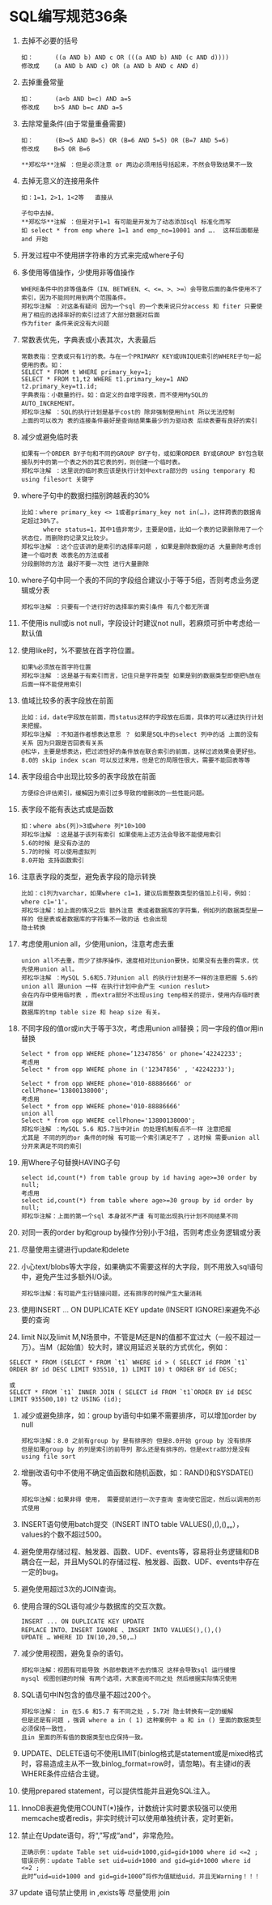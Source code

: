 # SQL编写规范36条

1. 去掉不必要的括号

   ```
   如：      ((a AND b) AND c OR (((a AND b) AND (c AND d)))) 
   修改成    (a AND b AND c) OR (a AND b AND c AND d)
   ```

2. 去掉重叠常量

   ```
   如：      (a<b AND b=c) AND a=5
   修改成    b>5 AND b=c AND a=5
   ```

3. 去除常量条件(由于常量重叠需要)

   ```
   如：      (B>=5 AND B=5) OR (B=6 AND 5=5) OR (B=7 AND 5=6)
   修改成    B=5 OR B=6
   
   **郑松华**注解 ：但是必须注意 or 两边必须用括号括起来，不然会导致结果不一致
   ```

4. 去掉无意义的连接用条件

   ```
   如：1=1，2>1，1<2等   直接从
   
   子句中去掉。
   **郑松华**注解 ：但是对于1=1 有可能是开发为了动态添加sql 标准化而写 
   如 select * from emp where 1=1 and emp_no=10001 and ….  这样后面都是and 开始 
   ```

5. 开发过程中不使用拼字符串的方式来完成where子句

6. 多使用等值操作，少使用非等值操作

   ```
   WHERE条件中的非等值条件（IN、BETWEEN、<、<=、>、>=）会导致后面的条件使用不了索引，因为不能同时用到两个范围条件。
   郑松华注解 ：对这条有疑问 因为一个sql 的一个表来说只分access 和 fiter 只要使用了相应的选择率好的索引过滤了大部分数据对后面
   作为fiter 条件来说没有大问题 
   ```

7. 常数表优先，字典表或小表其次，大表最后

   ```
   常数表指：空表或只有1行的表。与在一个PRIMARY KEY或UNIQUE索引的WHERE子句一起使用的表。如：
   SELECT * FROM t WHERE primary_key=1;
   SELECT * FROM t1,t2 WHERE t1.primary_key=1 AND t2.primary_key=t1.id;
   字典表指：小数量的行。如：自定义的自增字段表，而不使用MySQL的AUTO_INCREMENT。
   郑松华注解 ：SQL的执行计划是基于cost的 除非强制使用hint 所以无法控制
   上面的可以改为 表的连接条件最好是查询结果集最少的为驱动表 后续表要有良好的索引
   ```

8. 减少或避免临时表

   ```
   如果有一个ORDER BY子句和不同的GROUP BY子句，或如果ORDER BY或GROUP BY包含联接队列中的第一个表之外的其它表的列，则创建一个临时表。
   郑松华注解 ：这里说的临时表应该是执行计划中extra部分的 using temporary 和 using filesort 关键字 
   ```

9. where子句中的数据扫描别跨越表的30%

   ```
   比如：where primary_key <> 1或者primary_key not in(…)，这样跨表的数据肯定超过30%了。
         where status=1，其中1值非常少，主要是0值，比如一个表的记录删除用了一个状态位，而删除的记录又比较少。
   郑松华注解 ：这个应该讲的是索引的选择率问题 ，如果是删除数据的话 大量删除考虑创建一个临时表 改表名的方法或者
   分段删除的方法 最好不要一次性 进行大量删除
   ```

10. where子句中同一个表的不同的字段组合建议小于等于5组，否则考虑业务逻辑或分表

    ```
    郑松华注解 ：只要有一个进行好的选择率的索引条件 有几个都无所谓
    ```

11. 不使用is null或is not null，字段设计时建议not null，若麻烦可折中考虑给一默认值

12. 使用like时，%不要放在首字符位置。

    ```
    如果%必须放在首字符位置
    郑松华注解 ：这是基于有索引而言，记住只是字符类型 如果是别的数据类型即使把%放在后面一样不能使用索引
    ```

13. 值域比较多的表字段放在前面

    ```
    比如：id，date字段放在前面，而status这样的字段放在后面，具体的可以通过执行计划来把握。
    郑松华注解 ：不知道作者想表达意思 ？ 如果是SQL中的select 列中的话 上面的没有关系 因为只跟是否回表有关系
    @松华，主要是想表达，把过滤性好的条件放在联合索引的前面，这样过滤效果会更好些。
    8.0的 skip index scan 可以反过来用，但是它的局限性很大，需要不能回表等等
    ```

14. 表字段组合中出现比较多的表字段放在前面

    ```
    方便综合评估索引，缓解因为索引过多导致的增删改的一些性能问题。
    ```

15. 表字段不能有表达式或是函数

    ```
    如：where abs(列)>3或where 列*10>100
    郑松华注解 ：这是基于该列有索引 如果使用上述方法会导致不能使用索引
    5.6的时候 是没有办法的
    5.7的时候 可以使用虚拟列
    8.0开始 支持函数索引 
    ```

16. 注意表字段的类型，避免表字段的隐示转换

    ```
    比如：c1列为varchar，如果where c1=1，建议后面整数类型的值加上引号，例如：where c1='1'。
    郑松华注解：如上面的情况之后 额外注意 表或者数据库的字符集，例如列的数据类型是一样的 但是表或者数据库的字符集不一致的话 也会出现
    隐士转换
    ```

17. 考虑使用union all，少使用union，注意考虑去重

    ```
    union all不去重，而少了排序操作，速度相对比union要快，如果没有去重的需求，优先使用union all。
    郑松华注解 ：MySQL 5.6和5.7对union all 的执行计划是不一样的注意把握 5.6的union all 跟union 一样 在执行计划中会产生 <union reslut> 
    会在内存中使用临时表 ，而extra部分不出现using temp相关的提示，使用内存临时表就跟
    数据库的tmp table size 和 heap size 有关。 
    ```

18. 不同字段的值or或in大于等于3次，考虑用union all替换；同一字段的值or用in替换

    ```
    Select * from opp WHERE phone=‘12347856' or phone=‘42242233';
    考虑用
    Select * from opp WHERE phone in ('12347856' , '42242233');
    
    Select * from opp WHERE phone='010-88886666' or cellPhone='13800138000'; 
    考虑用
    Select * from opp WHERE phone='010-88886666' 
    union all
    Select * from opp WHERE cellPhone='13800138000';
    郑松华注解 ：MySQL 5.6 和5.7当中对in 的处理机制有点不一样 注意把握
    尤其是 不同的列的or 条件的时候 有可能一个索引满足不了 ，这时候 需要union all 分开来满足不同的索引 
    ```

19. 用Where子句替换HAVING子句

    ```
    select id,count(*) from table group by id having age>=30 order by null;
    考虑用
    select id,count(*) from table where age>=30 group by id order by null;
    郑松华注解：上面的第一个sql 本身就不严谨 有可能出现执行计划不同结果不同
    ```

20. 对同一表的order by和group by操作分别小于3组，否则考虑业务逻辑或分表

21. 尽量使用主键进行update和delete

22. 小心text/blobs等大字段，如果确实不需要这样的大字段，则不用放入sql语句中，避免产生过多额外I/O读。

    ```
    郑松华注解：有可能产生行链接问题，还有排序的时候产生大量消耗
    ```

23. 使用INSERT ... ON DUPLICATE KEY update (INSERT IGNORE)来避免不必要的查询

24. limit N以及limit M,N场景中，不管是M还是N的值都不宜过大（一般不超过一万）。当M（起始值）较大时，建议用延迟关联的方式优化，例如：

```
SELECT * FROM (SELECT * FROM `t1` WHERE id > ( SELECT id FROM `t1` ORDER BY id DESC LIMIT 935510, 1) LIMIT 10) t ORDER BY id DESC;

或
SELECT * FROM `t1` INNER JOIN ( SELECT id FROM `t1`ORDER BY id DESC LIMIT 935500,10) t2 USING (id);
```

1. 减少或避免排序，如：group by语句中如果不需要排序，可以增加order by null

   ```
   郑松华注解：8.0 之前有group by 是有排序的 但是8.0开始 group by 没有排序
   但是如果group by 的列是索引的前导列 那么还是有排序的，但是extra部分是没有using file sort 
   ```

2. 增删改语句中不使用不确定值函数和随机函数，如：RAND()和SYSDATE()等。

   ```
   郑松华注解：如果非得 使用， 需要提前进行一次子查询 查询使它固定，然后以调用的形式使用
   ```

3. INSERT语句使用batch提交（INSERT INTO table VALUES(),(),()„„），values的个数不超过500。

4. 避免使用存储过程、触发器、函数、UDF、events等，容易将业务逻辑和DB耦合在一起，并且MySQL的存储过程、触发器、函数、UDF、events中存在一定的bug。

5. 避免使用超过3次的JOIN查询。

6. 使用合理的SQL语句减少与数据库的交互次数。

   ```
   INSERT ... ON DUPLICATE KEY UPDATE
   REPLACE INTO、INSERT IGNORE 、INSERT INTO VALUES(),(),()
   UPDATE … WHERE ID IN(10,20,50,…)
   ```

7. 减少使用视图，避免复杂的语句。

   ```
   郑松华注解：视图有可能导致 外部参数进不去的情况 这样会导致sql 运行缓慢
   mysql 视图创建的时候 有两个选项，大家查阅不同之处 然后根据实际情况使用 
   ```

8. SQL语句中IN包含的值尽量不超过200个。

   ```
   郑松华注解： in 在5.6 和5.7 有不同之处 ，5.7对 隐士转换有一定的缓解
   但是还是有问题 ，强调 where a in ( 1) 这种案例中 a 和 in () 里面的数据类型必须保持一致性，
   且in 里面的所有值的数据类型也应保持一致。
   ```

9. UPDATE、DELETE语句不使用LIMIT(binlog格式是statement或是mixed格式时，容易造成主从不一致,binlog_format=row时，请忽略)。有主键id的表WHERE条件应结合主键。

10. 使用prepared statement，可以提供性能并且避免SQL注入。

11. InnoDB表避免使用COUNT(*)操作，计数统计实时要求较强可以使用memcache或者redis，非实时统计可以使用单独统计表，定时更新。

12. 禁止在Update语句，将“,”写成“and”，非常危险。

    ```
    正确示例：update Table set uid=uid+1000,gid=gid+1000 where id <=2 ;
    错误示例：update Table set uid=uid+1000 and gid=gid+1000 where id <=2 ;
    此时“uid=uid+1000 and gid=gid+1000”将作为值赋给uid，并且无Warning！！！
    ```

37 update 语句禁止使用 in ,exists等 尽量使用 join